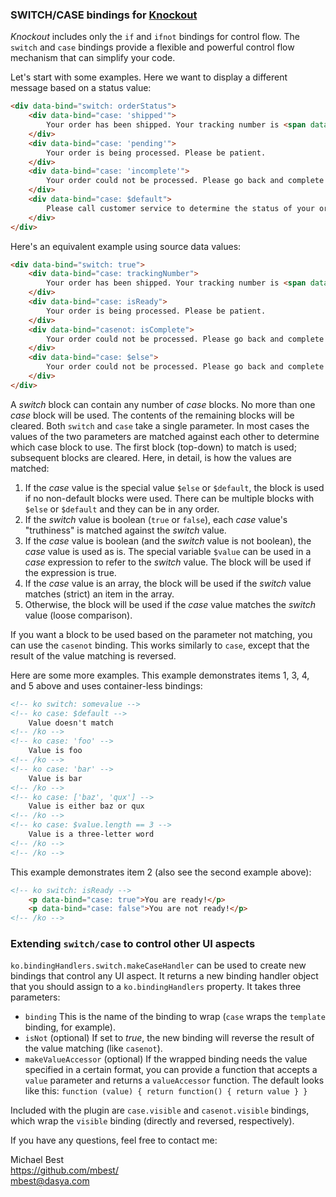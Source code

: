 ### **SWITCH/CASE** bindings for [Knockout](http://knockoutjs.com/)

*Knockout* includes only the `if` and `ifnot` bindings for control flow. The `switch` and `case` bindings provide a flexible and powerful control flow mechanism that can simplify your code.

Let's start with some examples. Here we want to display a different message based on a status value:

```html
<div data-bind="switch: orderStatus">
    <div data-bind="case: 'shipped'">
        Your order has been shipped. Your tracking number is <span data-bind="text: trackingNumber"></span>.
    </div>
    <div data-bind="case: 'pending'">
        Your order is being processed. Please be patient.
    </div>
    <div data-bind="case: 'incomplete'">
        Your order could not be processed. Please go back and complete the missing data.
    </div>
    <div data-bind="case: $default">
        Please call customer service to determine the status of your order.
    </div>
</div>
```

Here's an equivalent example using source data values:

```html
<div data-bind="switch: true">
    <div data-bind="case: trackingNumber">
        Your order has been shipped. Your tracking number is <span data-bind="text: trackingNumber"></span>.
    </div>
    <div data-bind="case: isReady">
        Your order is being processed. Please be patient.
    </div>
    <div data-bind="casenot: isComplete">
        Your order could not be processed. Please go back and complete the missing data.
    </div>
    <div data-bind="case: $else">
        Your order could not be processed. Please go back and complete the missing data.
    </div>
</div>
```

A *switch* block can contain any number of *case* blocks. No more than one *case* block will be used. The contents of the remaining blocks will be cleared. Both `switch` and `case` take a single parameter. In most cases the values of the two parameters are matched against each other to determine which case block to use. The first block (top-down) to match is used; subsequent blocks are cleared. Here, in detail, is how the values are matched:

1. If the *case* value is the special value `$else` or `$default`, the block is used if no non-default blocks were used. There can be multiple blocks with `$else` or `$default` and they can be in any order.
1. If the *switch* value is boolean (`true` or `false`), each *case* value's "truthiness" is matched against the *switch* value.
1. If the *case* value is boolean (and the *switch* value is not boolean), the *case* value is used as is. The special variable `$value` can be used in a *case* expression to refer to the *switch* value. The block will be used if the expression is true.
1. If the *case* value is an array, the block will be used if the *switch* value matches (strict) an item in the array.
1. Otherwise, the block will be used if the *case* value matches the *switch* value (loose comparison).

If you want a block to be used based on the parameter not matching, you can use the `casenot` binding. This works similarly to `case`, except that the result of the value matching is reversed.

Here are some more examples. This example demonstrates items 1, 3, 4, and 5 above and uses container-less bindings:

```html
<!-- ko switch: somevalue -->
<!-- ko case: $default -->
    Value doesn't match
<!-- /ko -->
<!-- ko case: 'foo' -->
    Value is foo
<!-- /ko -->
<!-- ko case: 'bar' -->
    Value is bar
<!-- /ko -->
<!-- ko case: ['baz', 'qux'] -->
    Value is either baz or qux
<!-- /ko -->
<!-- ko case: $value.length == 3 -->
    Value is a three-letter word
<!-- /ko -->
<!-- /ko -->
```

This example demonstrates item 2 (also see the second example above):

```html
<!-- ko switch: isReady -->
    <p data-bind="case: true">You are ready!</p>
    <p data-bind="case: false">You are not ready!</p>
<!-- /ko -->
```

### Extending `switch/case` to control other UI aspects

`ko.bindingHandlers.switch.makeCaseHandler` can be used to create new bindings that control any UI aspect. It returns a new binding handler object that you should assign to a `ko.bindingHandlers` property. It takes three parameters:

* `binding` This is the name of the binding to wrap (`case` wraps the `template` binding, for example).
* `isNot` (optional) If set to *true*, the new binding will reverse the result of the value matching (like `casenot`).
* `makeValueAccessor` (optional) If the wrapped binding needs the value specified in a certain format, you can provide a function that accepts a `value` parameter and returns a `valueAccessor` function. The default looks like this:
`function (value) { return function() { return value } }`

Included with the plugin are `case.visible` and `casenot.visible` bindings, which wrap the `visible` binding (directly and reversed, respectively).

If you have any questions, feel free to contact me:

Michael Best<br>
https://github.com/mbest/<br>
mbest@dasya.com
